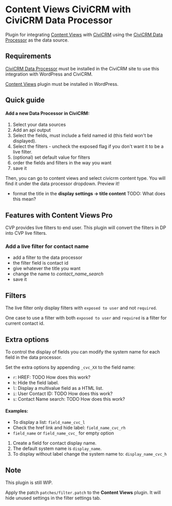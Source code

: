 # Content Views CiviCRM with CiviCRM Data Processor

Plugin for integrating [Content Views](https://wordpress.org/plugins/content-views-query-and-display-post-page/) with [CiviCRM](https://civicrm.org) using the [CiviCRM Data Processor](https://lab.civicrm.org/extensions/dataprocessor) as the data source.

## Requirements

[CiviCRM Data Processor](https://lab.civicrm.org/extensions/dataprocessor) must be installed in the CiviCRM site to use this integration with WordPress and CiviCRM.

[Content Views](https://wordpress.org/plugins/content-views-query-and-display-post-page/) plugin must be installed in WordPress.

## Quick guide

#### Add a new Data Processor in CiviCRM:
1. Select your data sources
1. Add an api output
1. Select the fields, must include a field named id (this field won't be displayed).
1. Select the filters - uncheck the exposed flag if you don't want it to be a live filter.
1. (optional) set default value for filters
1. order the fields and filters in the way you want
1. save it

Then, you can go to content views and select civicrm content type. You will find it under the data processor dropdown. Preview it!

- format the title in the **display settings -> title content** TODO: What does this mean?

## Features with Content Views Pro
CVP provides live filters to end user. This plugin will convert the filters in DP into CVP live filters.

### Add a live filter for contact name
- add a filter to the data processor
- the filter field is contact id
- give whatever the title you want
- change the name to *contact_name_search* 
- save it

## Filters
The live filter only display filters with `exposed to user` and not `required`.

One case to use a filter with both `exposed to user` and `required` is a filter for current contact id.

## Extra options
To control the display of fields you can modify the system name for each field in the data processor.

Set the extra options by appending `_cvc_XX` to the field name:
- `r`: HREF: TODO How does this work?
- `h`: Hide the field label.
- `l`: Display a multivalue field as a HTML list.
- `i`: User Contact ID: TODO How does this work?
- `s`: Contact Name search: TODO How does this work?

#### Examples:
- To display a list: `field_name_cvc_l`
- Check the href link and hide label: `field_name_cvc_rh`
- `field_name` or `field_name_cvc_` for empty option

1. Create a field for contact display name.
1. The default system name is `display_name`.
1. To display without label change the system name to: `display_name_cvc_h`

## Note
This plugin is still WIP.

Apply the patch `patches/filter.patch` to the **Content Views** plugin. It will hide unused settings in the filter settings tab.
